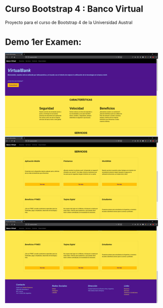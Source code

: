 # Curso Bootstrap 4 : Banco Virtual
Proyecto para el curso de Bootstrap 4 de la Universidad Austral

# Demo 1er Examen: 
<img src="/img/demo1-1.png" alt="" />
<img src="/img/demo1-2.png" alt="" />
<img src="/img/demo1-3.png" alt="" />
